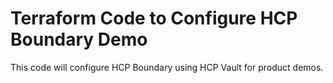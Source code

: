 # Terraform Code to Configure HCP Boundary Demo

This code will configure HCP Boundary using HCP Vault for product demos.
